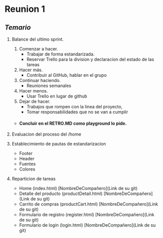 # **Reunion 1**
## *Temario*

1. Balance del ultimo sprint.
    1. Comenzar a hacer.       
        - Trabajar de forma estandarizada.
        - Reservar Trello para la division y declaracion del estado de las tareas
    2. Hacer más.              
        - Contribuir al GitHub, hablar en el grupo 
    3. Continuar haciendo.     
        - Reuniones semanales
    4. Hacer menos.            
        - Usar Trello en lugar de github 
    5. Dejar de hacer. 
        - Trabajos que rompen con la linea del proyecto, 
        - Tomar responsabilidades que no se van a cumplir   
    - #### Concluir en el RETRO.MD como playground lo pide.        

2. Evaluacion del proceso del /home

3. Establecimiento de pautas de estandarizacion
    - Footer
    - Header
    - Fuentes
    - Colores

4. Reparticion de tareas
    - Home (index.html) [NombreDeCompañero](Link de su git)
    - Detalle del producto (productDetail.html) [NombreDeCompañero](Link de su git)
    - Carrito de compras (productCart.html) [NombreDeCompañero](Link de su git)
    - Formulario de registro (register.html) [NombreDeCompañero](Link de su git)
    - Formulario de login (login.html) [NombreDeCompañero](Link de su git)
